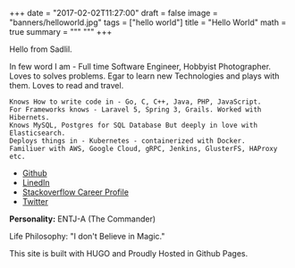 +++
date = "2017-02-02T11:27:00"
draft = false
image = "banners/helloworld.jpg"
tags = ["hello world"]
title = "Hello World"
math = true
summary = """
"""
+++

Hello from Sadlil.<br>

In few word I am - 
Full time Software Engineer, Hobbyist Photographer. Loves to solves problems. Egar to learn new Technologies and plays with them. Loves to read and travel. 

```
Knows How to write code in - Go, C, C++, Java, PHP, JavaScript.
For Frameworks knows - Laravel 5, Spring 3, Grails. Worked with Hibernets.
Knows MySQL, Postgres for SQL Database But deeply in love with Elasticsearch.
Deploys things in - Kubernetes - containerized with Docker.
Familiuer with AWS, Google Cloud, gRPC, Jenkins, GlusterFS, HAProxy etc.
```

- [Github](https://github.com/sadlil)
- [LinedIn](https://bd.linkedin.com/in/sadli)
- [Stackoverflow Career Profile](https://stackoverflow.com/cv/sadlil)
- [Twitter](https://twitter.com/iamsadlil)

**Personality:** ENTJ-A (The Commander)

Life Philosophy: "I don't Believe in Magic."

This site is built with HUGO and Proudly Hosted in Github Pages.